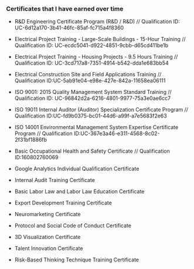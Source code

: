 ### Certificates that I have earned over time

- R&D Engineering Certificate Program (R&D / R&D) //
Qualification ID: UC-6d12a170-3b41-46fc-85af-fc715a4f8360

- Electrical Project Training - Large-Scale Buildings - 15-Hour Training //
Qualification ID: UC-ecdc5041-d922-4851-9cbb-d65cd411be1b

- Electrical Project Training - Housing Projects - 9.5 Hours Training //
Qualification ID: UC-3cd717a8-7351-4914-b542-dda1e683bb54

- Electrical Construction Site and Field Applications Training //
Qualification ID:UC-5ab91e04-e98e-427e-842a-11658ea06111

- ISO 9001: 2015 Quality Management System Standard Training //
Qualification ID: UC-96842d2a-6216-4801-9977-75a3e0ae6cc7

- ISO 19011 Internal Auditor (Auditor) Specialization Certificate Program //
Qualification ID:UC-fd9b0375-bc01-44d6-a99f-a7e5683f2e63

- ISO 14001 Environmental Management System Expertise Certificate Program //
Qualification ID:UC-367e3a46-e311-4568-8c02-2f31bf1886fb

- Basic Occupational Health and Safety Certificate //
Qualification ID:160802760069

- Google Analytics Individual Qualification Certificate

- Internal Audit Training Certificate

- Basic Labor Law and Labor Law Education Certificate

- Export Development Training Certificate

- Neuromarketing Certificate

- Protocol and Social Code of Conduct Certificate

- 3D Visualization Certificate

- Talent Innovation Certificate

- Risk-Based Thinking Technique Training Certificate